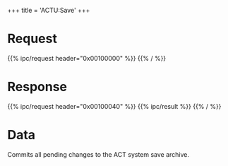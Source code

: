 +++
title = 'ACTU:Save'
+++

# Request

{{% ipc/request header="0x00100000" %}}
{{% / %}}

# Response

{{% ipc/request header="0x00100040" %}}
{{% ipc/result %}}
{{% / %}}

# Data

Commits all pending changes to the ACT system save archive.
